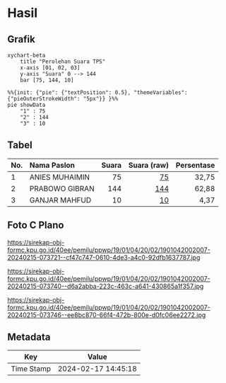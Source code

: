 # Hasil

## Grafik

```mermaid
xychart-beta
    title "Perolehan Suara TPS"
    x-axis [01, 02, 03]
    y-axis "Suara" 0 --> 144
    bar [75, 144, 10]
```

```mermaid
%%{init: {"pie": {"textPosition": 0.5}, "themeVariables": {"pieOuterStrokeWidth": "5px"}} }%%
pie showData
    "1" : 75
    "2" : 144
    "3" : 10
```

## Tabel

| No. | Nama Paslon    | Suara | Suara (raw) | Persentase |
|:--- |:-------------- | -----:| -----------:| ----------:|
| 1   | ANIES MUHAIMIN | 75    | [75][p-1]   | 32,75      |
| 2   | PRABOWO GIBRAN | 144   | [144][p-2]  | 62,88      |
| 3   | GANJAR MAHFUD  | 10    | [10][p-3]   | 4,37       |


[p-1]: https://github.com/gigit-pemilu/pemilu-2024-19-kepulauan-bangka-belitung/blob/main/pilpres/hitung-suara/sub/19-kepulauan-bangka-belitung/sub/01-bangka/sub/04-mendo-barat/sub/2002-penagan/sub/007-tps/sub/paslon-1.txt
[p-2]: https://github.com/gigit-pemilu/pemilu-2024-19-kepulauan-bangka-belitung/blob/main/pilpres/hitung-suara/sub/19-kepulauan-bangka-belitung/sub/01-bangka/sub/04-mendo-barat/sub/2002-penagan/sub/007-tps/sub/paslon-2.txt
[p-3]: https://github.com/gigit-pemilu/pemilu-2024-19-kepulauan-bangka-belitung/blob/main/pilpres/hitung-suara/sub/19-kepulauan-bangka-belitung/sub/01-bangka/sub/04-mendo-barat/sub/2002-penagan/sub/007-tps/sub/paslon-3.txt

## Foto C Plano

https://sirekap-obj-formc.kpu.go.id/40ee/pemilu/ppwp/19/01/04/20/02/1901042002007-20240215-073721--cf47c747-0610-4de3-a4c0-92dfb1637787.jpg

https://sirekap-obj-formc.kpu.go.id/40ee/pemilu/ppwp/19/01/04/20/02/1901042002007-20240215-073740--d6a2abba-223c-463c-a641-430865a1f357.jpg

https://sirekap-obj-formc.kpu.go.id/40ee/pemilu/ppwp/19/01/04/20/02/1901042002007-20240215-073746--ee8bc870-66f4-472b-800e-d0fc06ee2272.jpg


## Metadata

| Key        | Value               |
| ---------- | ------------------- |
| Time Stamp | 2024-02-17 14:45:18 |



